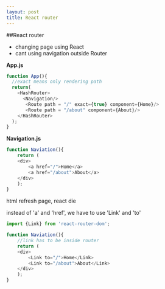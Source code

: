 ```yaml
---
layout: post
title: React router
---
```


##React router
 - changing page using React
 - cant using navigation outside Router


**App.js**

```javascript
function App(){
  //exact means only rendering path
  return(
    <HashRouter>
      <Navigation/>
       <Route path = "/" exact={true} component={Home}/>
       <Route path = "/about" component={About}/>
    </HashRouter>
  );
}
```



**Navigation.js**


```javascript
function Naviation(){
    return (
    <div>
        <a href="/">Home</a>
        <a href="/about">About</a>
    </div>
    );
}
```
html refresh page, react die




instead of 'a' and 'href', we have to use 'Link' and 'to'

```javascript
import {Link} from 'react-router-dom';

function Naviation(){
    //link has to be inside router
    return (
    <div>
        <Link to="/">Home</Link>
        <Link to="/about">About</Link>
    </div>
    );
}
```
